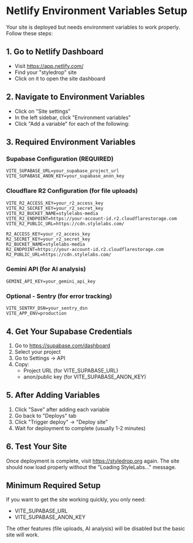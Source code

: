 # Netlify Environment Variables Setup

Your site is deployed but needs environment variables to work properly. Follow these steps:

## 1. Go to Netlify Dashboard
- Visit https://app.netlify.com/
- Find your "styledrop" site
- Click on it to open the site dashboard

## 2. Navigate to Environment Variables
- Click on "Site settings" 
- In the left sidebar, click "Environment variables"
- Click "Add a variable" for each of the following:

## 3. Required Environment Variables

### Supabase Configuration (REQUIRED)
```
VITE_SUPABASE_URL=your_supabase_project_url
VITE_SUPABASE_ANON_KEY=your_supabase_anon_key
```

### Cloudflare R2 Configuration (for file uploads)
```
VITE_R2_ACCESS_KEY=your_r2_access_key
VITE_R2_SECRET_KEY=your_r2_secret_key
VITE_R2_BUCKET_NAME=stylelabs-media
VITE_R2_ENDPOINT=https://your-account-id.r2.cloudflarestorage.com
VITE_R2_PUBLIC_URL=https://cdn.stylelabs.com/

R2_ACCESS_KEY=your_r2_access_key
R2_SECRET_KEY=your_r2_secret_key
R2_BUCKET_NAME=stylelabs-media
R2_ENDPOINT=https://your-account-id.r2.cloudflarestorage.com
R2_PUBLIC_URL=https://cdn.stylelabs.com/
```

### Gemini API (for AI analysis)
```
GEMINI_API_KEY=your_gemini_api_key
```

### Optional - Sentry (for error tracking)
```
VITE_SENTRY_DSN=your_sentry_dsn
VITE_APP_ENV=production
```

## 4. Get Your Supabase Credentials
1. Go to https://supabase.com/dashboard
2. Select your project
3. Go to Settings → API
4. Copy:
   - Project URL (for VITE_SUPABASE_URL)
   - anon/public key (for VITE_SUPABASE_ANON_KEY)

## 5. After Adding Variables
1. Click "Save" after adding each variable
2. Go back to "Deploys" tab
3. Click "Trigger deploy" → "Deploy site"
4. Wait for deployment to complete (usually 1-2 minutes)

## 6. Test Your Site
Once deployment is complete, visit https://styledrop.org again. The site should now load properly without the "Loading StyleLabs..." message.

## Minimum Required Setup
If you want to get the site working quickly, you only need:
- VITE_SUPABASE_URL
- VITE_SUPABASE_ANON_KEY

The other features (file uploads, AI analysis) will be disabled but the basic site will work.